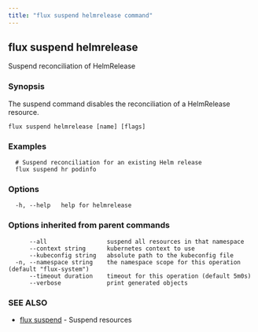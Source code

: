 ```yaml
---
title: "flux suspend helmrelease command"
---
```

## flux suspend helmrelease

Suspend reconciliation of HelmRelease

### Synopsis

The suspend command disables the reconciliation of a HelmRelease resource.

```
flux suspend helmrelease [name] [flags]
```

### Examples

```
  # Suspend reconciliation for an existing Helm release
  flux suspend hr podinfo
```

### Options

```
  -h, --help   help for helmrelease
```

### Options inherited from parent commands

```
      --all                 suspend all resources in that namespace
      --context string      kubernetes context to use
      --kubeconfig string   absolute path to the kubeconfig file
  -n, --namespace string    the namespace scope for this operation (default "flux-system")
      --timeout duration    timeout for this operation (default 5m0s)
      --verbose             print generated objects
```

### SEE ALSO

* [flux suspend](../flux_suspend/)	 - Suspend resources

